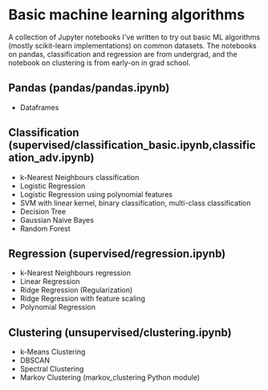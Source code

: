 # Basic machine learning algorithms

A collection of Jupyter notebooks I've written to try out basic ML algorithms (mostly scikit-learn implementations) on common datasets. The notebooks on pandas, classification and regression are from undergrad, and the notebook on clustering is from early-on in grad school.

## Pandas (pandas/pandas.ipynb)
- Dataframes

## Classification (supervised/classification_basic.ipynb,classification_adv.ipynb)
- k-Nearest Neighbours classification
- Logistic Regression
- Logistic Regression using polynomial features
- SVM with linear kernel, binary classification, multi-class classification
- Decision Tree
- Gaussian Naive Bayes
- Random Forest

## Regression (supervised/regression.ipynb)
- k-Nearest Neighbours regression
- Linear Regression
- Ridge Regression (Regularization)
- Ridge Regression with feature scaling
- Polynomial Regression

## Clustering (unsupervised/clustering.ipynb)
- k-Means Clustering
- DBSCAN
- Spectral Clustering
- Markov Clustering (markov_clustering Python module)
